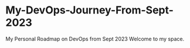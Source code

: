 # My-DevOps-Journey-From-Sept-2023
My Personal Roadmap on DevOps from Sept 2023
Welcome to my space.

